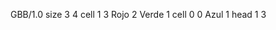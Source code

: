 <gs-board without-header> GBB/1.0
size 3 4
cell 1 3 Rojo 2 Verde 1 
cell 0 0 Azul 1 
head 1 3 </gs-board>